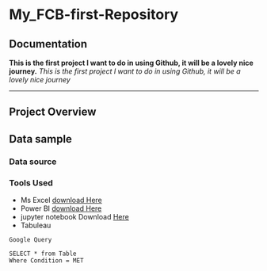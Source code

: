 # My_FCB-first-Repository


## Documentation
**This is the first project I want to do in using Github, it will be a lovely nice journey.**
*This is the first project I want to do in using Github, it will be a lovely nice journey*

---
## Project Overview


## Data sample

### Data source
### Tools Used
- Ms Excel [download Here](https://microsoft)
- Power BI [download Here](https://powerbi.microsoft.com/en-us/desktop/)
- jupyter notebook Download [Here](jupyter)
- Tabuleau


```
Google Query

SELECT * from Table
Where Condition = MET
```
